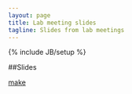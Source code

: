 ```yaml
---
layout: page
title: Lab meeting slides
tagline: Slides from lab meetings
---
```

{% include JB/setup %}

##Slides

[make](make4bioinformatics/)
